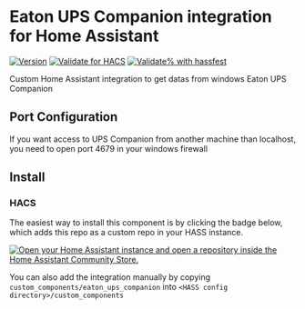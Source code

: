 # Eaton UPS Companion integration for Home Assistant

[![Version](https://img.shields.io/github/v/release/routmoute/home-assistant-eaton-ups-companion?label=version)](https://github.com/routmoute/home-assistant-eaton-ups-companion/releases/latest)
[![Validate for HACS](https://github.com/routmoute/home-assistant-eaton-ups-companion/workflows/Validate%20for%20HACS/badge.svg)](https://github.com/routmoute/home-assistant-eaton-ups-companion/actions/workflows/hacs.yaml)
[![Validate% with hassfest](https://github.com/routmoute/home-assistant-eaton-up-companion/workflows/Validate%20with%20hassfest/badge.svg)](https://github.com/routmoute/home-assistant-eaton-ups-companion/actions/workflows/hassfest.yaml)

Custom Home Assistant integration to get datas from windows Eaton UPS Companion

## Port Configuration
If you want access to UPS Companion from another machine than localhost, you need to open port 4679 in your windows firewall

## Install
### HACS
The easiest way to install this component is by clicking the badge below, which adds this repo as a custom repo in your HASS instance.

[![Open your Home Assistant instance and open a repository inside the Home Assistant Community Store.](https://my.home-assistant.io/badges/hacs_repository.svg)](https://my.home-assistant.io/redirect/hacs_repository/?category=Integration&owner=routmoute&repository=home-assistant-eaton-ups-companion)

You can also add the integration manually by copying `custom_components/eaton_ups_companion` into `<HASS config directory>/custom_components`
